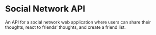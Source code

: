 # Social Network API

An API for a social network web application where users can share their thoughts, react to friends’ thoughts, and create a friend list.
